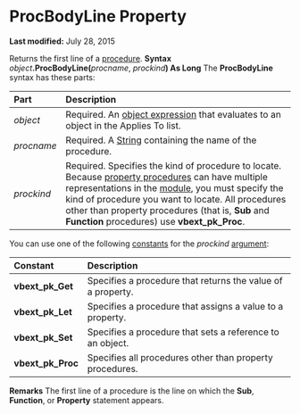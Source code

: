 
# ProcBodyLine Property

 **Last modified:** July 28, 2015


Returns the first line of a  [procedure](b8bdf64f-5920-1ae9-16d0-b26d09524a30.md).
 **Syntax**
 _object_**.ProcBodyLine(**_procname_,  _prockind_**) As Long**
The  **ProcBodyLine** syntax has these parts:


|**Part**|**Description**|
|:-----|:-----|
| _object_|Required. An  [object expression](b8bdf64f-5920-1ae9-16d0-b26d09524a30.md) that evaluates to an object in the Applies To list.|
| _procname_|Required. A  [String](b8bdf64f-5920-1ae9-16d0-b26d09524a30.md) containing the name of the procedure.|
| _prockind_|Required. Specifies the kind of procedure to locate. Because  [property procedures](b8bdf64f-5920-1ae9-16d0-b26d09524a30.md) can have multiple representations in the [module](b8bdf64f-5920-1ae9-16d0-b26d09524a30.md), you must specify the kind of procedure you want to locate. All procedures other than property procedures (that is,  **Sub** and **Function** procedures) use **vbext_pk_Proc**.|
You can use one of the following  [constants](b8bdf64f-5920-1ae9-16d0-b26d09524a30.md) for the _prockind_ [argument](b8bdf64f-5920-1ae9-16d0-b26d09524a30.md):


|**Constant**|**Description**|
|:-----|:-----|
| **vbext_pk_Get**|Specifies a procedure that returns the value of a property.|
| **vbext_pk_Let**|Specifies a procedure that assigns a value to a property.|
| **vbext_pk_Set**|Specifies a procedure that sets a reference to an object.|
| **vbext_pk_Proc**|Specifies all procedures other than property procedures.|
 **Remarks**
The first line of a procedure is the line on which the  **Sub**,  **Function**, or  **Property** statement appears.
